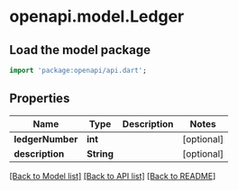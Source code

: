 # openapi.model.Ledger

## Load the model package
```dart
import 'package:openapi/api.dart';
```

## Properties
Name | Type | Description | Notes
------------ | ------------- | ------------- | -------------
**ledgerNumber** | **int** |  | [optional] 
**description** | **String** |  | [optional] 

[[Back to Model list]](../README.md#documentation-for-models) [[Back to API list]](../README.md#documentation-for-api-endpoints) [[Back to README]](../README.md)


